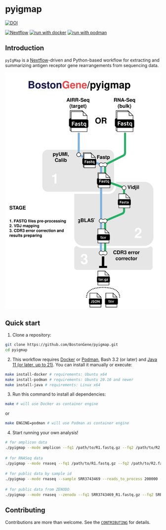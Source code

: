 # pyigmap

[![DOI](https://zenodo.org/badge/DOI/10.5281/zenodo.11103554.svg)](https://doi.org/10.5281/zenodo.11103554)

[![Nextflow](https://img.shields.io/badge/nextflow%20DSL2-%E2%89%A522.10.1-23aa62.svg)](https://www.nextflow.io/)
[![run with docker](https://img.shields.io/badge/run%20with-docker-0db7ed?labelColor=000000&logo=docker)](https://www.docker.com/)
[![run with podman](https://img.shields.io/badge/run%20with-podman-892CA0?labelColo=000000&logo=podman)](https://podman.io/)

## Introduction

`pyIgMap` is a [Nextflow](https://github.com/nextflow-io/nextflow)-driven and Python-based workflow for extracting and summarizing antigen receptor gene rearrangements from sequencing data.

<p align="center">
    <img title="Pyigmap Workflow" src="docs/images/pyigmap_workflow.svg">
</p>

## Quick start

1. Clone a repository:

```bash
git clone https://github.com/BostonGene/pyigmap.git
cd pyigmap
```

2. This workflow requires [Docker](https://docs.docker.com/engine/install/) or [Podman](https://podman.io/), Bash 3.2 (or later) and [Java 11 (or later, up to 21)](http://www.oracle.com/technetwork/java/javase/downloads/index.html). You can install it manually or execute:

```bash
make install-docker # requirements: Ubuntu x64
make install-podman # requirements: Ubuntu 20.10 and newer
make install-java # requirements: Linux x64
```

3. Run this command to install all dependencies:

```bash
make # will use Docker as container engine
```

or

```bash
make ENGINE=podman # will use Podman as container engine
```

4. Start running your own analysis!

```bash
# for amplicon data
./pyigmap --mode amplicon --fq1 /path/to/R1.fastq.gz --fq2 /path/to/R2.fastq.gz -profile docker

# for RNASeq data
./pyigmap --mode rnaseq --fq1 /path/to/R1.fastq.gz --fq2 /path/to/R2.fastq.gz -profile docker

# for public data by sample id
./pyigmap --mode rnaseq --sample SRR3743469 --reads_to_process 200000 -profile docker

# for public data from ZENODO
./pyigmap --mode rnaseq --zenodo --fq1 SRR3743469_R1.fastq.gz --fq2 SRR3743469_R2.fastq.gz --reads_to_process 200000 -profile docker
```

## Contributing

Contributions are more than welcome. See the [`CONTRIBUTING`](CONTRIBUTING.md) for details.
